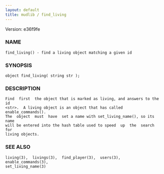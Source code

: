 ```yaml
---
layout: default
title: mudlib / find_living
---
```


Version: e36f9fe




### NAME
    find_living() - find a living object matching a given id


### SYNOPSIS
    object find_living( string str );


### DESCRIPTION
    Find  first  the object that is marked as living, and answers to the id
    <str>.  A living object is an object that has called enable_commands().
    The  object  must  have  set a name with set_living_name(), so its name
    will be entered into the hash table used to speed  up  the  search  for
    living objects.


### SEE ALSO
    living(3),  livings(3),  find_player(3),  users(3), enable_commands(3),
    set_living_name(3)



